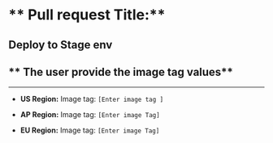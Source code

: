 # ** Pull request Title:**
Deploy to Stage env
----
## ** The user  provide the image tag values**
----

- **US Region:**
Image tag: `[Enter image tag ]`

- **AP Region:**
Image tag: `[Enter image Tag]`

- **EU Region:**
Image tag: `[Enter image Tag]`
